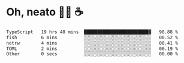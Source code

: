 # Oh, neato 🧑‍💻 ☕

<!--START_SECTION:waka-->

```txt
TypeScript   19 hrs 48 mins  ████████████████████████▓   98.88 %
fish         6 mins          ░░░░░░░░░░░░░░░░░░░░░░░░░   00.52 %
netrw        4 mins          ░░░░░░░░░░░░░░░░░░░░░░░░░   00.41 %
TOML         2 mins          ░░░░░░░░░░░░░░░░░░░░░░░░░   00.19 %
Other        0 secs          ░░░░░░░░░░░░░░░░░░░░░░░░░   00.00 %
```

<!--END_SECTION:waka-->
